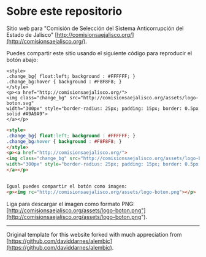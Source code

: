 # Sobre este repositorio

Sitio web para "Comisión de Selección del Sistema Anticorrupción del Estado de Jalisco" [http://comisionsaejalisco.org/](http://comisionsaejalisco.org/).

Puedes compartir este sitio usando el siguiente código para reproducir el botón abajo:

```
<style>
.change_bg{ float:left; background : #FFFFFF; }
.change_bg:hover { background : #F8F8F8; }
</style>
<p><a href="http://comisionsaejalisco.org/">
<img class="change_bg" src="http://comisionsaejalisco.org/assets/logo-boton.svg"
width="300px" style="border-radius: 25px; padding: 15px; border: 0.5px solid #A9A9A9">
</a></p>
```

```html
<style>
.change_bg{ float:left; background : #FFFFFF; }
.change_bg:hover { background : #F8F8F8; }
</style>
<p><a href="http://comisionsaejalisco.org/">
<img class="change_bg" src="http://comisionsaejalisco.org/assets/logo-boton.svg"
width="300px" style="border-radius: 25px; padding: 15px; border: 0.5px solid #A9A9A9">
</a></p>


Igual puedes compartir el botón como imagen:  
<p><img rc="http://comisionsaejalisco.org/assets/logo-boton.png"></p>
```

Liga para descargar el imagen como formato PNG:  
[http://comisionsaejalisco.org/assets/logo-boton.png"](http://comisionsaejalisco.org/assets/logo-boton.png").


---

Original template for this website forked with much appreciation from [https://github.com/daviddarnes/alembic](https://github.com/daviddarnes/alembic).


